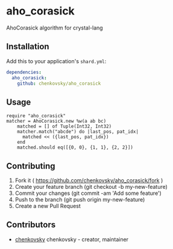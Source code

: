 # aho_corasick

AhoCorasick algorithm for crystal-lang

## Installation


Add this to your application's `shard.yml`:

```yaml
dependencies:
  aho_corasick:
    github: chenkovsky/aho_corasick
```


## Usage


```crystal
require "aho_corasick"
matcher = AhoCorasick.new %w(a ab bc)
    matched = [] of Tuple(Int32, Int32)
    matcher.match("abcde") do |last_pos, pat_idx|
      matched << ({last_pos, pat_idx})
    end
    matched.should eq([{0, 0}, {1, 1}, {2, 2}])
```




## Contributing

1. Fork it ( https://github.com/chenkovsky/aho_corasick/fork )
2. Create your feature branch (git checkout -b my-new-feature)
3. Commit your changes (git commit -am 'Add some feature')
4. Push to the branch (git push origin my-new-feature)
5. Create a new Pull Request

## Contributors

- [chenkovsky](https://github.com/chenkovsky) chenkovsky - creator, maintainer
